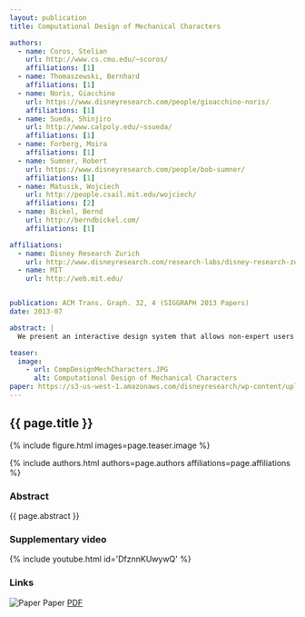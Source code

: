```yaml
---
layout: publication
title: Computational Design of Mechanical Characters

authors: 
  - name: Coros, Stelian
    url: http://www.cs.cmu.edu/~scoros/
    affiliations: [1]
  - name: Thomaszewski, Bernhard
    affiliations: [1]
  - name: Noris, Giacchino
    url: https://www.disneyresearch.com/people/gioacchino-noris/
    affiliations: [1]
  - name: Sueda, Shinjiro
    url: http://www.calpoly.edu/~ssueda/
    affiliations: [1]
  - name: Forberg, Moira
    affiliations: [1]	
  - name: Sumner, Robert
    url: https://www.disneyresearch.com/people/bob-sumner/
    affiliations: [1]
  - name: Matusik, Wojciech
    url: http://people.csail.mit.edu/wojciech/
    affiliations: [2]
  - name: Bickel, Bernd
    url: http://berndbickel.com/
    affiliations: [1]	

affiliations:
  - name: Disney Research Zurich
    url: http://www.disneyresearch.com/research-labs/disney-research-zurich/
  - name: MIT
    url: http://web.mit.edu/


publication: ACM Trans. Graph. 32, 4 (SIGGRAPH 2013 Papers)
date: 2013-07

abstract: |
  We present an interactive design system that allows non-expert users to create animated mechanical characters. Given an articulated character as input, the user iteratively creates an animation by sketching motion curves indicating how different parts of the character should move. For each motion curve, our framework creates an optimized mechanism that reproduces it as closely as possible. The resulting mechanisms are attached to the character and then connected to each other using gear trains, which are created in a semi-automated fashion. The mechanical assemblies generated with our system can be driven with a single input driver, such as a hand-operated crank or an electric motor, and they can be fabricated using rapid prototyping devices. We demonstrate the versatility of our approach by designing a wide range of mechanical characters, several of which we manufactured using 3D printing. While our pipeline is designed for characters driven by planar mechanisms, significant parts of it extend directly to non-planar mechanisms, allowing us to create characters with compelling 3D motions.

teaser:
  image:
    - url: CompDesignMechCharacters.JPG
      alt: Computational Design of Mechanical Characters
paper: https://s3-us-west-1.amazonaws.com/disneyresearch/wp-content/uploads/20140804211255/CDMC1.pdf
---
```


## {{ page.title }}

{% include figure.html images=page.teaser.image %}

{% include authors.html authors=page.authors affiliations=page.affiliations %}

### Abstract

{{ page.abstract }}

### Supplementary video

{% include youtube.html id='DfznnKUwywQ' %}

### Links

![Paper](paper.jpg) Paper [PDF]({{page.paper}})